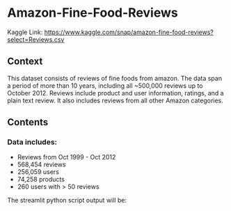# Amazon-Fine-Food-Reviews

Kaggle Link: https://www.kaggle.com/snap/amazon-fine-food-reviews?select=Reviews.csv

## Context
This dataset consists of reviews of fine foods from amazon. The data span a period of more than 10 years, including all ~500,000 reviews up to October 2012. Reviews include product and user information, ratings, and a plain text review. It also includes reviews from all other Amazon categories.

## Contents
### Data includes:

- Reviews from Oct 1999 - Oct 2012
- 568,454 reviews
- 256,059 users
- 74,258 products
- 260 users with > 50 reviews

The streamlit python script output will be:

